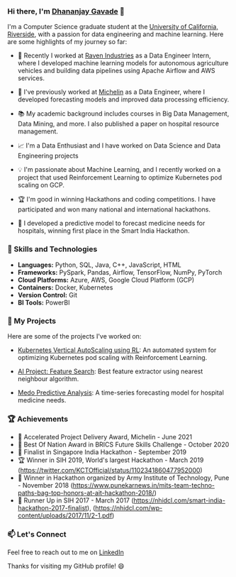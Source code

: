 ### Hi there, I'm [Dhananjay Gavade](https://github.com/dj5) 👋

I'm a Computer Science graduate student at the [University of California, Riverside](https://www.ucr.edu/), with a passion for data engineering and machine learning. Here are some highlights of my journey so far:

- 🔭 Recently I worked at [Raven Industries](https://www.ravenind.com/) as a Data Engineer Intern, where I developed machine learning models for autonomous agriculture vehicles and building data pipelines using Apache Airflow and AWS services.

- 🌱 I've previously worked at [Michelin](https://www.michelin.in/) as a Data Engineer, where I developed forecasting models and improved data processing efficiency.

- 📚 My academic background includes courses in Big Data Management, Data Mining, and more. I also published a paper on hospital resource management.
- 📈 I'm a Data Enthusiast and I have worked on Data Science and Data Engineering projects
- 💡 I'm passionate about Machine Learning, and I recently worked on a project that used Reinforcement Learning to optimize Kubernetes pod scaling on GCP.
- 🏆 I'm good in winning Hackathons and coding competitions. I have participated and won many national and international hackathons.
- 💊 I developed a predictive model to forecast medicine needs for hospitals, winning first place in the Smart India Hackathon.

### 🚀 Skills and Technologies

- **Languages:** Python, SQL, Java, C++, JavaScript, HTML
- **Frameworks:** PySpark, Pandas, Airflow, TensorFlow, NumPy, PyTorch
- **Cloud Platforms:** Azure, AWS, Google Cloud Platform (GCP)
- **Containers:** Docker, Kubernetes
- **Version Control:** Git
- **BI Tools:** PowerBI

### 📂 My Projects

Here are some of the projects I've worked on:

- [Kubernetes Vertical AutoScaling using RL](https://github.com/dj5/Kubernetes_Vertical_Pod_Autoscaling_Using_RL): An automated system for optimizing Kubernetes pod scaling with Reinforcement Learning.

- [AI Project: Feature Search](https://github.com/dj5/CS205_PROJECT2): Best feature extractor using nearest neighbour algorithm.

- [Medo Predictive Analysis](https://github.com/dj5/MedoCare): A time-series forecasting model for hospital medicine needs.

### 🏆 Achievements

- 🏅 Accelerated Project Delivery Award, Michelin - June 2021
- 🥇 Best Of Nation Award in BRICS Future Skills Challenge - October 2020
- 🥈 Finalist in Singapore India Hackathon - September 2019 
- 🏆 Winner in SIH 2019, World's largest Hackathon - March 2019 (https://twitter.com/KCTOfficial/status/1102341860477952000)
- 🥇 Winner in Hackathon organized by Army Institute of Technology, Pune - November 2018 (https://www.punekarnews.in/mits-team-techno-paths-bag-top-honors-at-ait-hackathon-2018/)
- 🥈 Runner Up in SIH 2017 - March 2017 (https://nhidcl.com/smart-india-hackathon-2017-finalist), (https://nhidcl.com/wp-content/uploads/2017/11/2-1.pdf)


### 📫 Let's Connect

Feel free to reach out to me on [LinkedIn](https://www.linkedin.com/in/dhananjay-gavade)

Thanks for visiting my GitHub profile! 😄
